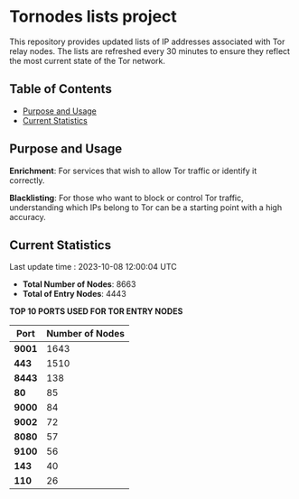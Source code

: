 # Tornodes lists project

This repository provides updated lists of IP addresses associated with Tor relay nodes. The lists are refreshed every 30 minutes to ensure they reflect the most current state of the Tor network.

## Table of Contents

- [Purpose and Usage](#purpose-and-usage)
- [Current Statistics](#current-statistics)


## Purpose and Usage

**Enrichment**: For services that wish to allow Tor traffic or identify it correctly.

**Blacklisting**: For those who want to block or control Tor traffic, understanding which IPs belong to Tor can be a starting point with a high accuracy.

## Current Statistics

Last update time : 2023-10-08 12:00:04 UTC

- **Total Number of Nodes**: 8663
- **Total of Entry Nodes**: 4443

**TOP 10 PORTS USED FOR TOR ENTRY NODES**

| **Port** | **Number of Nodes** |
|------|-----------------|
| **9001**   | 1643  |
| **443**   | 1510  |
| **8443**   | 138  |
| **80**   | 85  |
| **9000**   | 84  |
| **9002**   | 72  |
| **8080**   | 57  |
| **9100**   | 56  |
| **143**   | 40  |
| **110**   | 26  |

